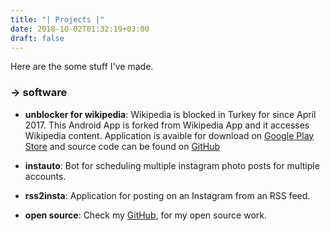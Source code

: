 ```yaml
---
title: "| Projects |"
date: 2018-10-02T01:32:19+03:00
draft: false
---
```


Here are the some stuff I've made.

### -> software

 - **unblocker for wikipedia**: Wikipedia is blocked in Turkey for since April 2017. This Android App is forked from Wikipedia App and it accesses Wikipedia content. Application is avaible for download on [Google Play Store](https://play.google.com/store/apps/details?id=org.engelkaldir.unblockerfor) and source code can be found on [GitHub](https://github.com/vikiengelkaldir/vek)

 - **instauto**: Bot for scheduling multiple instagram photo posts for multiple accounts.

- **rss2insta**: Application for posting on an Instagram from an RSS feed.

- **open source**: Check my [GitHub](https://github.com/ozkc), for my open source work.


